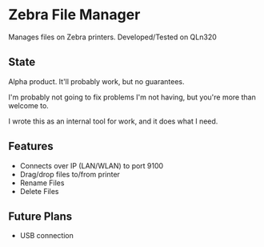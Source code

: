 # Zebra File Manager
Manages files on Zebra printers. Developed/Tested on QLn320

## State ##
Alpha product. It'll probably work, but no guarantees.

I'm probably not going to fix problems I'm not having, but you're more than welcome to.

I wrote this as an internal tool for work, and it does what I need.

## Features ##
- Connects over IP (LAN/WLAN) to port 9100
- Drag/drop files to/from printer
- Rename Files
- Delete Files

## Future Plans ##
- USB connection
